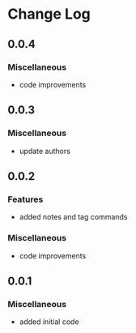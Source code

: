 # Change Log

## 0.0.4

### Miscellaneous

-   code improvements

## 0.0.3

### Miscellaneous

-   update authors

## 0.0.2

### Features

-   added notes and tag commands

### Miscellaneous

-   code improvements

## 0.0.1

### Miscellaneous

-   added initial code
